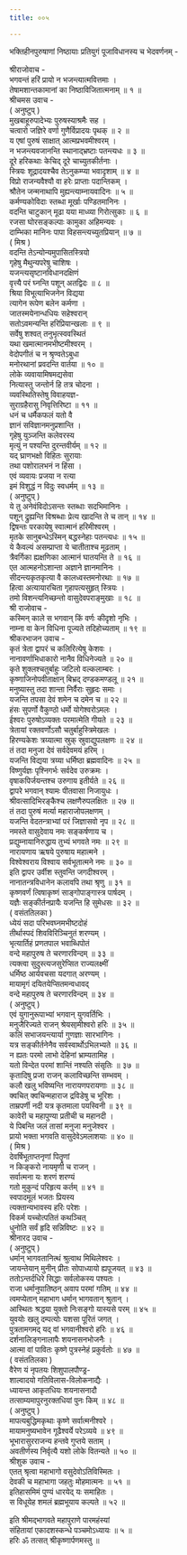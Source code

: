 ```yaml
---
title: ००५

---
```

भक्तिहीनपुरुषाणां निष्ठायाः प्रतियुगं पूजाविधानस्य च भेदवर्णनम् -  
  
श्रीराजोवाच -  
भगवन्तं हरिं प्रायो न भजन्त्यात्मवित्तमाः ।  
 तेषामशान्तकामानां का निष्ठाविजितात्मनाम् ॥ १ ॥  
 श्रीचमस उवाच -  
( अनुष्टुप् )  
मुखबाहूरुपादेभ्यः पुरुषस्याश्रमैः सह ।  
 चत्वारो जज्ञिरे वर्णा गुणैर्विप्रादयः पृथक् ॥ २ ॥  
 य एषां पुरुषं साक्षात् आत्मप्रभवमीश्वरम् ।  
 न भजन्त्यवजानन्ति स्थानाद्‍भ्रष्टाः पतन्त्यधः ॥ ३ ॥  
 दूरे हरिकथाः केचिद् दूरे चाच्युतकीर्तनाः ।  
 स्त्रियः शूद्रादयश्चैव तेऽनुकम्प्या भवादृशाम् ॥ ४ ॥  
 विप्रो राजन्यवैश्यौ वा हरेः प्राप्ताः पदान्तिकम् ।  
 श्रौतेन जन्मनाथापि मुह्यन्त्याम्नायवादिनः ॥ ५ ॥  
 कर्मण्यकोविदाः स्तब्धा मूर्खाः पण्डितमानिनः ।  
 वदन्ति चाटुकान् मूढा यया माध्व्या गिरोत्सुकाः ॥ ६ ॥  
 रजसा घोरसङ्कल्पाः कामुका अहिमन्यवः ।  
 दाम्भिका मानिनः पापा विहसन्त्यच्युतप्रियान् ॥ ७ ॥  
( मिश्र )  
वदन्ति तेऽन्योन्यमुपासितस्त्रियो  
     गृहेषु मैथुन्यपरेषु चाशिषः ।  
 यजन्त्यसृष्टानविधानदक्षिणं  
     वृत्त्यै परं घ्नन्ति पशून् अतद्विदः ॥ ८ ॥  
 श्रिया विभूत्याभिजनेन विद्यया  
     त्यागेन रूपेण बलेन कर्मणा ।  
 जातस्मयेनान्धधियः सहेश्वरान्  
     सतोऽवमन्यन्ति हरिप्रियान्खलाः ॥ ९ ॥  
 सर्वेषु शश्वत् तनुभृत्स्ववस्थितं  
     यथा खमात्मानमभीष्टमीश्वरम् ।  
 वेदोपगीतं च न श्रृण्वतेऽबुधा  
     मनोरथानां प्रवदन्ति वार्तया ॥ १० ॥  
 लोके व्यवायामिषमद्यसेवा  
     नित्यास्तु जन्तोर्न हि तत्र चोदना ।  
 व्यवस्थितिस्तेषु विवाहयज्ञ-  
     सुराग्रहैरासु निवृत्तिरिष्टा ॥ ११ ॥  
 धनं च धर्मैकफलं यतो वै  
     ज्ञानं सविज्ञानमनुप्रशान्ति ।  
 गृहेषु युञ्जन्ति कलेवरस्य  
     मृत्युं न पश्यन्ति दुरन्तवीर्यम् ॥ १२ ॥  
 यद् घ्राणभक्षो विहितः सुरायाः  
     तथा पशोरालभनं न हिंसा ।  
 एवं व्यवायः प्रजया न रत्या  
     इमं विशुद्धं न विदुः स्वधर्मम् ॥ १३ ॥  
( अनुष्टुप् )  
ये तु अनेवंविदोऽसन्तः स्तब्धाः सदभिमानिनः ।  
 पशून् द्रुह्यन्ति विश्रब्धाः प्रेत्य खादन्ति ते च तान् ॥ १४ ॥  
 द्विषन्तः परकायेषु स्वात्मानं हरिमीश्वरम् ।  
 मृतके सानुबन्धेऽस्मिन् बद्धस्नेहाः पतन्त्यधः ॥ १५ ॥  
 ये कैवल्यं असम्प्राप्ता ये चातीताश्च मूढताम् ।  
 त्रैवर्गिका ह्यक्षणिका आत्मानं घातयन्ति ते ॥ १६ ॥  
 एत आत्महनोऽशान्ता अज्ञाने ज्ञानमानिनः ।  
 सीदन्त्यकृतकृत्या वै कालध्वस्तमनोरथाः ॥ १७ ॥  
 हित्वा अत्यायारचिता गृहापत्यसुहृत् स्त्रियः ।  
 तमो विशन्त्यनिच्छन्तो वासुदेवपराङ्‌मुखाः ॥ १८ ॥  
 श्री राजोवाच -  
कस्मिन् काले स भगवान् किं वर्णः कीदृशो नृभिः ।  
 नाम्ना वा केन विधिना पूज्यते तदिहोच्यताम् ॥ १९ ॥  
 श्रीकरभाजन उवाच -  
कृतं त्रेता द्वापरं च कलिरित्येषु केशवः ।  
 नानावर्णाभिधाकारो नानैव विधिनेज्यते ॥ २० ॥  
 कृते शुक्लश्चतुर्बाहुः जटिलो वल्कलाम्बरः ।  
 कृष्णाजिनोपवीताक्षान् बिभ्रद् दण्डकमण्डलू ॥ २१ ॥  
 मनुष्यास्तु तदा शान्ता निर्वैराः सुहृदः समाः ।  
 यजन्ति तपसा देवं शमेन च दमेन च ॥ २२ ॥  
 हंसः सुपर्णो वैकुण्ठो धर्मो योगेश्वरोऽमलः ।  
 ईश्वरः पुरुषोऽव्यक्तः परमात्मेति गीयते ॥ २३ ॥  
 त्रेतायां रक्तवर्णोऽसौ चतुर्बाहुस्त्रिमेखलः ।  
 हिरण्यकेशः त्रय्यात्मा स्रुक् स्रुवाद्युपलक्षणः ॥ २४ ॥  
 तं तदा मनुजा देवं सर्वदेवमयं हरिम् ।  
 यजन्ति विद्यया त्रय्या धर्मिष्ठा ब्रह्मवादिनः ॥ २५ ॥  
 विष्णुर्यज्ञः पृश्निगर्भः सर्वदेव उरुक्रमः ।  
 वृषाकपिर्जयन्तश्च उरुगाय इतीर्यते ॥ २६ ॥  
 द्वापरे भगवान् श्यामः पीतवासा निजायुधः ।  
 श्रीवत्सादिभिरङ्कैश्च लक्षणैरुपलक्षितः ॥ २७ ॥  
 तं तदा पुरुषं मर्त्या महाराजोपलक्षणम् ।  
 यजन्ति वेदतन्त्राभ्यां परं जिज्ञासवो नृप ॥ २८ ॥  
 नमस्ते वासुदेवाय नमः सङ्कर्षणाय च ।  
 प्रद्युम्नायानिरुद्धाय तुभ्यं भगवते नमः ॥ २९ ॥  
 नारायणाय ऋषये पुरुषाय महात्मने ।  
 विश्वेश्वराय विश्वाय सर्वभूतात्मने नमः ॥ ३० ॥  
 इति द्वापर उर्वीश स्तुवन्ति जगदीश्वरम् ।  
 नानातन्त्रविधानेन कलावपि तथा श्रृणु ॥ ३१ ॥  
 कृष्णवर्णं त्विषाकृष्णं साङ्गोपाङ्गास्त्र पार्षदम् ।  
 यज्ञैः सङ्कीर्तनप्रायैः यजन्ति हि सुमेधसः ॥ ३२ ॥  
( वसंततिलका )  
ध्येयं सदा परिभवघ्नमभीष्टदोहं  
     तीर्थास्पदं शिवविरिञ्चिनुतं शरण्यम् ।  
 भृत्यार्तिहं प्रणतपाल भवाब्धिपोतं  
     वन्दे महापुरुष ते चरणारविन्दम् ॥ ३३ ॥  
 त्यक्त्वा सुदुस्त्यजसुरेप्सित राज्यलक्ष्मीं  
     धर्मिष्ठ आर्यवचसा यदगात् अरण्यम् ।  
 मायामृगं दयितयेप्सितमन्वधावद्  
     वन्दे महापुरुष ते चरणारविन्दम् ॥ ३४ ॥  
( अनुष्टुप् )  
एवं युगानुरूपाभ्यां भगवान् युगवर्तिभिः ।  
 मनुजैरिज्यते राजन् श्रेयसा्मीश्वरो हरिः ॥ ३५ ॥  
 कलिं सभाजयन्त्यार्या गुणज्ञाः सारभागिनः ।  
 यत्र सङ्कीर्तनेनैव सर्वस्वार्थोऽभिलभ्यते ॥ ३६ ॥  
 न ह्यतः परमो लाभो देहिनां भ्राम्यतामिह ।  
 यतो विन्देत परमां शान्तिं नश्यति संसृतिः ॥ ३७ ॥  
 कृतादिषु प्रजा राजन् कलाविच्छन्ति सम्भवम् ।  
 कलौ खलु भविष्यन्ति नारायणपरायणाः ॥ ३८ ॥  
 क्वचित् क्वचिन्महाराज द्रविडेषु च भूरिशः ।  
 ताम्रपर्णी नदी यत्र कृतमाला पयस्विनी ॥ ३९ ॥  
 कावेरी च महापुण्या प्रतीची च महानदी ।  
 ये पिबन्ति जलं तासां मनुजा मनुजेश्वर ।  
 प्रायो भक्ता भगवति वासुदेवेऽमलाशयाः ॥ ४० ॥  
( मिश्र )  
देवर्षिभूताप्तनृणां पितॄणां  
     न किङ्करो नायमृणी च राजन् ।  
 सर्वात्मना यः शरणं शरण्यं  
     गतो मुकुन्दं परिहृत्य कर्तम् ॥ ४१ ॥  
 स्वपादमूलं भजतः प्रियस्य  
     त्यक्तान्यभावस्य हरिः परेशः ।  
 विकर्म यच्चोत्पतितं कथञ्चित्  
     धुनोति सर्वं हृदि सन्निविष्टः ॥ ४२ ॥  
 श्रीनारद उवाच -  
( अनुष्टुप् )  
धर्मान् भागवतानित्थं श्रुत्वाथ मिथिलेश्वरः ।  
 जायन्तेयान् मुनीन् प्रीतः सोपाध्यायो ह्यपूजयत् ॥ ४३ ॥  
 ततोऽन्तर्दधिरे सिद्धाः सर्वलोकस्य पश्यतः ।  
 राजा धर्मानुपातिष्ठन् अवाप परमां गतिम् ॥ ४४ ॥  
 त्वमप्येतान् महाभाग धर्मान् भागवतान् श्रुतान् ।  
 आस्थितः श्रद्धया युक्तो निःसङ्गो यास्यसे परम् ॥ ४५ ॥  
 युवयोः खलु दम्पत्योः यशसा पूरितं जगत् ।  
 पुत्रतामगमद् यद् वां भगवानीश्वरो हरिः ॥ ४६ ॥  
 दर्शनालिङ्गनालापैः शयनासनभोजनैः ।  
 आत्मा वां पावितः कृष्णे पुत्रस्नेहं प्रकुर्वतोः ॥ ४७ ॥  
( वसंततिलका )  
वैरेण यं नृपतयः शिशुपालपौण्ड्र-  
     शाल्वादयो गतिविलास-विलोकनाद्यैः ।  
 ध्यायन्त आकृतधियः शयनासनादौ  
     तत्साम्यमापुरनुरक्तधियां पुनः किम् ॥ ४८ ॥  
( अनुष्टुप् )  
मापत्यबुद्धिमकृथाः कृष्णे सर्वात्मनीश्वरे ।  
 मायामनुष्यभावेन गूढैश्वर्ये परेऽव्यये ॥ ४९ ॥  
 भूभारासुरराजन्य हन्तवे गुप्तये सताम् ।  
 अवतीर्णस्य निर्वृत्यै यशो लोके वितन्यते ॥ ५० ॥  
 श्रीशुक उवाच -  
एतत् श्रृत्वा महाभागो वसुदेवोऽतिविस्मितः ।  
 देवकी च महाभागा जहतुः मोहमात्मनः ॥ ५१ ॥  
 इतिहासमिमं पुण्यं धारयेद् यः समाहितः ।  
 स विधूयेह शमलं ब्रह्मभूयाय कल्पते ॥ ५२ ॥  
  
  
इति श्रीमद्‍भागवते महापुराणे पारमहंस्यां  
संहितायां एकादशस्कन्धे पञ्चमोऽध्यायः ॥ ५ ॥  
 हरिः ॐ तत्सत् श्रीकृष्णार्पणमस्तु ॥